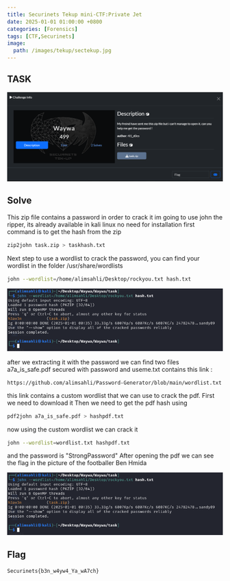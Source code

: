 ```yaml
---
title: Securinets Tekup mini-CTF:Private Jet
date: 2025-01-01 01:00:00 +0800
categories: [Forensics]
tags: [CTF,Securinets]
image:
  path: /images/tekup/sectekup.jpg
---
```

## TASK 

  <img src="/images/tekup/waywa/task.png" alt="Securinets" style="width: auto; height: auto; margin-right: 10%;" />

## Solve 
This zip file contains a password in order to crack it im going to use john the ripper, its already available in kali linux no need for installation 
first command is to get the hash from the zip

```bash
zip2john task.zip > taskhash.txt
```
Next step to use a wordlist to crack the password, you can find your wordlist in the folder /usr/share/wordlists 

```bash
john --wordlist=/home/alimsahli/Desktop/rockyou.txt hash.txt
```

  <img src="/images/tekup/waywa/pss.png" alt="Securinets" style="width: auto; height: auto; margin-right: 10%;" />

after we extracting it with the password we can find two files a7a_is_safe.pdf secured with password and useme.txt contains this link :
```
https://github.com/alimsahli/Password-Generator/blob/main/wordlist.txt
```
this link contains a custom wordlist that we can use to crack the pdf.
First we need to download it
Then we need to get the pdf hash using
```bash
pdf2john a7a_is_safe.pdf > hashpdf.txt
```
now using the custom wordlist we can crack it 
```bash
john --wordlist=wordlist.txt hashpdf.txt
```
and the password is "StrongPassword"
After opening the pdf we can see the flag in the picture of the footballer Ben Hmida

  <img src="/images/tekup/waywa/pss.png" alt="Securinets" style="width: auto; height: auto; margin-right: 10%;" />

## Flag

```
Securinets{b3n_w4yw4_Ya_wA7ch}
```